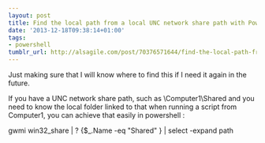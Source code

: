 ```yaml
---
layout: post
title: Find the local path from a local UNC network share path with Powershell
date: '2013-12-18T09:38:14+01:00'
tags:
- powershell
tumblr_url: http://alsagile.com/post/70376571644/find-the-local-path-from-a-local-unc-network-share-path
---
```

Just making sure that I will know where to find this if I need it again in the future.

If you have a UNC network share path, such as \Computer1\Shared and you need to know the local folder linked to that when running a script from Computer1,  you can achieve that easily in powershell :

gwmi win32_share | ? {$_.Name -eq "Shared" } | select -expand path

